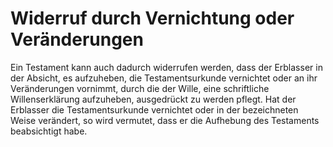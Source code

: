 # Widerruf durch Vernichtung oder Veränderungen

Ein Testament kann auch dadurch widerrufen werden, dass der Erblasser in der Absicht, es aufzuheben, die Testamentsurkunde vernichtet oder an ihr Veränderungen vornimmt, durch die der Wille, eine schriftliche Willenserklärung aufzuheben, ausgedrückt zu werden pflegt. Hat der Erblasser die Testamentsurkunde vernichtet oder in der bezeichneten Weise verändert, so wird vermutet, dass er die Aufhebung des Testaments beabsichtigt habe. 

